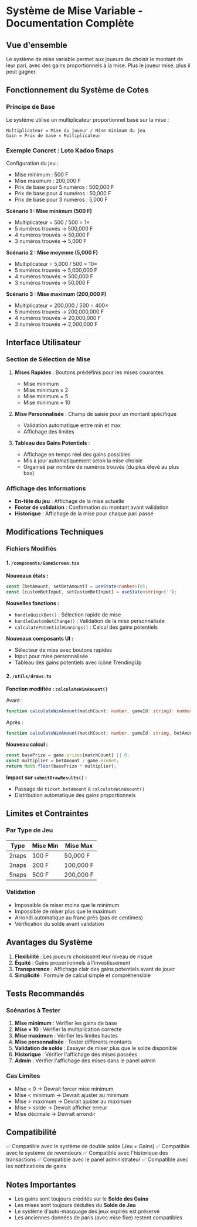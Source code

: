 # Système de Mise Variable - Documentation Complète

## Vue d'ensemble

Le système de mise variable permet aux joueurs de choisir le montant de leur pari, avec des gains proportionnels à la mise. Plus le joueur mise, plus il peut gagner.

## Fonctionnement du Système de Cotes

### Principe de Base

Le système utilise un multiplicateur proportionnel basé sur la mise :

```
Multiplicateur = Mise du joueur / Mise minimum du jeu
Gain = Prix de base × Multiplicateur
```

### Exemple Concret : Loto Kadoo 5naps

Configuration du jeu :
- Mise minimum : 500 F
- Mise maximum : 200,000 F
- Prix de base pour 5 numéros : 500,000 F
- Prix de base pour 4 numéros : 50,000 F
- Prix de base pour 3 numéros : 5,000 F

**Scénario 1 : Mise minimum (500 F)**
- Multiplicateur = 500 / 500 = 1×
- 5 numéros trouvés → 500,000 F
- 4 numéros trouvés → 50,000 F
- 3 numéros trouvés → 5,000 F

**Scénario 2 : Mise moyenne (5,000 F)**
- Multiplicateur = 5,000 / 500 = 10×
- 5 numéros trouvés → 5,000,000 F
- 4 numéros trouvés → 500,000 F
- 3 numéros trouvés → 50,000 F

**Scénario 3 : Mise maximum (200,000 F)**
- Multiplicateur = 200,000 / 500 = 400×
- 5 numéros trouvés → 200,000,000 F
- 4 numéros trouvés → 20,000,000 F
- 3 numéros trouvés → 2,000,000 F

## Interface Utilisateur

### Section de Sélection de Mise

1. **Mises Rapides** : Boutons prédéfinis pour les mises courantes
   - Mise minimum
   - Mise minimum × 2
   - Mise minimum × 5
   - Mise minimum × 10

2. **Mise Personnalisée** : Champ de saisie pour un montant spécifique
   - Validation automatique entre min et max
   - Affichage des limites

3. **Tableau des Gains Potentiels** : 
   - Affichage en temps réel des gains possibles
   - Mis à jour automatiquement selon la mise choisie
   - Organisé par nombre de numéros trouvés (du plus élevé au plus bas)

### Affichage des Informations

- **En-tête du jeu** : Affichage de la mise actuelle
- **Footer de validation** : Confirmation du montant avant validation
- **Historique** : Affichage de la mise pour chaque pari passé

## Modifications Techniques

### Fichiers Modifiés

#### 1. `/components/GameScreen.tsx`

**Nouveaux états :**
```typescript
const [betAmount, setBetAmount] = useState<number>(0);
const [customBetInput, setCustomBetInput] = useState<string>('');
```

**Nouvelles fonctions :**
- `handleQuickBet()` : Sélection rapide de mise
- `handleCustomBetChange()` : Validation de la mise personnalisée
- `calculatePotentialWinnings()` : Calcul des gains potentiels

**Nouveaux composants UI :**
- Sélecteur de mise avec boutons rapides
- Input pour mise personnalisée
- Tableau des gains potentiels avec icône TrendingUp

#### 2. `/utils/draws.ts`

**Fonction modifiée : `calculateWinAmount()`**

Avant :
```typescript
function calculateWinAmount(matchCount: number, gameId: string): number
```

Après :
```typescript
function calculateWinAmount(matchCount: number, gameId: string, betAmount: number): number
```

**Nouveau calcul :**
```typescript
const basePrize = game.prizes[matchCount] || 0;
const multiplier = betAmount / game.minBet;
return Math.floor(basePrize * multiplier);
```

**Impact sur `submitDrawResults()` :**
- Passage de `ticket.betAmount` à `calculateWinAmount()`
- Distribution automatique des gains proportionnels

## Limites et Contraintes

### Par Type de Jeu

| Type  | Mise Min | Mise Max   |
|-------|----------|------------|
| 2naps | 100 F    | 50,000 F   |
| 3naps | 200 F    | 100,000 F  |
| 5naps | 500 F    | 200,000 F  |

### Validation

- Impossible de miser moins que le minimum
- Impossible de miser plus que le maximum
- Arrondi automatique au franc près (pas de centimes)
- Vérification du solde avant validation

## Avantages du Système

1. **Flexibilité** : Les joueurs choisissent leur niveau de risque
2. **Équité** : Gains proportionnels à l'investissement
3. **Transparence** : Affichage clair des gains potentiels avant de jouer
4. **Simplicité** : Formule de calcul simple et compréhensible

## Tests Recommandés

### Scénarios à Tester

1. **Mise minimum** : Vérifier les gains de base
2. **Mise × 10** : Vérifier la multiplication correcte
3. **Mise maximum** : Vérifier les limites hautes
4. **Mise personnalisée** : Tester différents montants
5. **Validation de solde** : Essayer de miser plus que le solde disponible
6. **Historique** : Vérifier l'affichage des mises passées
7. **Admin** : Vérifier l'affichage des mises dans le panel admin

### Cas Limites

- Mise = 0 → Devrait forcer mise minimum
- Mise < minimum → Devrait ajuster au minimum
- Mise > maximum → Devrait ajuster au maximum
- Mise > solde → Devrait afficher erreur
- Mise décimale → Devrait arrondir

## Compatibilité

✅ Compatible avec le système de double solde (Jeu + Gains)
✅ Compatible avec le système de revendeurs
✅ Compatible avec l'historique des transactions
✅ Compatible avec le panel administrateur
✅ Compatible avec les notifications de gains

## Notes Importantes

- Les gains sont toujours crédités sur le **Solde des Gains**
- Les mises sont toujours déduites du **Solde de Jeu**
- Le système d'auto-masquage des jeux expirés est préservé
- Les anciennes données de paris (avec mise fixe) restent compatibles

